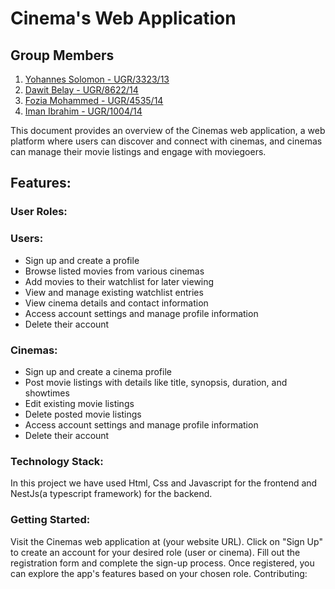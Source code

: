 # Cinema's Web Application
## Group Members
1. [Yohannes Solomon - UGR/3323/13](http://github.com/Johna210)
2. [Dawit Belay - UGR/8622/14](http://github.com/da-wit)
3. [Fozia Mohammed - UGR/4535/14](http://github.com/Iman-301)
4. [Iman Ibrahim - UGR/1004/14](http://github.com/foziamohammed)
   
This document provides an overview of the Cinemas web application, a web platform where users can discover and connect with cinemas, and cinemas can manage their movie listings and engage with moviegoers.
## Features:
### User Roles:
### Users:
- Sign up and create a profile
- Browse listed movies from various cinemas
- Add movies to their watchlist for later viewing
- View and manage existing watchlist entries
- View cinema details and contact information
- Access account settings and manage profile information
- Delete their account

### Cinemas:
- Sign up and create a cinema profile
- Post movie listings with details like title, synopsis, duration, and showtimes
- Edit existing movie listings
- Delete posted movie listings
- Access account settings and manage profile information
- Delete their account

### Technology Stack:

In this project we have used Html, Css and Javascript for the frontend and NestJs(a typescript framework) for the backend.

### Getting Started:

Visit the Cinemas web application at (your website URL).
Click on "Sign Up" to create an account for your desired role (user or cinema).
Fill out the registration form and complete the sign-up process.
Once registered, you can explore the app's features based on your chosen role.
Contributing:


